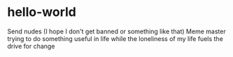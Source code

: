 # hello-world
Send nudes (I hope I don't get banned or something like that)
Meme master trying to do something useful in life while the loneliness of my life fuels the drive for change
